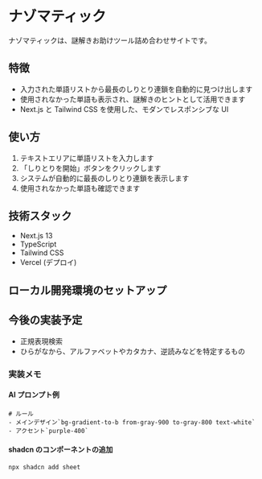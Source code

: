 # ナゾマティック

ナゾマティックは、謎解きお助けツール詰め合わせサイトです。

## 特徴

- 入力された単語リストから最長のしりとり連鎖を自動的に見つけ出します
- 使用されなかった単語も表示され、謎解きのヒントとして活用できます
- Next.js と Tailwind CSS を使用した、モダンでレスポンシブな UI

## 使い方

1. テキストエリアに単語リストを入力します
2. 「しりとりを開始」ボタンをクリックします
3. システムが自動的に最長のしりとり連鎖を表示します
4. 使用されなかった単語も確認できます

## 技術スタック

- Next.js 13
- TypeScript
- Tailwind CSS
- Vercel (デプロイ)

## ローカル開発環境のセットアップ

## 今後の実装予定

- 正規表現検索
- ひらがなから、アルファベットやカタカナ、逆読みなどを特定するもの

### 実装メモ

#### AI プロンプト例

```
# ルール
- メインデザイン`bg-gradient-to-b from-gray-900 to-gray-800 text-white`
- アクセント`purple-400`
```

#### shadcn のコンポーネントの追加

`npx shadcn add sheet`
